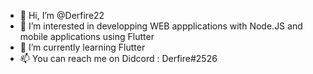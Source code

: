 - 👋 Hi, I’m @Derfire22
- 👀 I’m interested in developping WEB appplications with Node.JS and mobile applications using Flutter
- 🌱 I’m currently learning Flutter
- 📫 You can reach me on Didcord : Derfire#2526

<!---
Derfire22/Derfire22 is a ✨ special ✨ repository because its `README.md` (this file) appears on your GitHub profile.
You can click the Preview link to take a look at your changes.
--->
